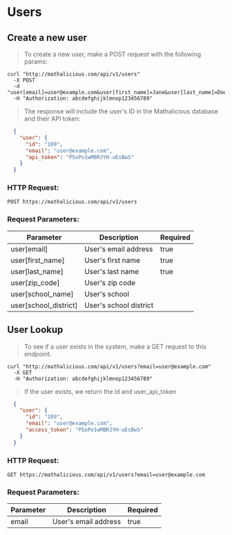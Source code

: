 # Users

## Create a new user

> To create a new user, make a POST request with the following params:

```curl
curl "http://mathalicious.com/api/v1/users"
  -X POST
  -d "user[email]=user@example.com&user[first_name]=Jane&user[last_name]=Doe"
  -H "Authorization: abcdefghijklmnop123456789"
```

> The response will include the user's ID in the Mathalicious database and their API token:

```json
  {
    "user": {
      "id": "109",
      "email": "user@example.com",
      "api_token": "P5oPo1wMBRJYH-uEsBwS"
    }
  }
```

### HTTP Request:

`POST https://mathalicious.com/api/v1/users`

### Request Parameters:

Parameter | Description | Required
--------- | ----------- | --------
user[email] | User's email address | true
user[first_name] | User's first name | true
user[last_name] | User's last name | true
user[zip_code] | User's zip code |
user[school_name] | User's school |
user[school_district] | User's school district |


## User Lookup

> To see if a user exists in the system, make a GET request to this endpoint.

```curl
curl "http://mathalicious.com/api/v1/users?email=user@example.com"
  -X GET
  -H "Authorization: abcdefghijklmnop123456789"
```

> If the user exists, we return the id and user_api_token

```json
  {
    "user": {
      "id": "109",
      "email": "user@example.com",
      "access_token": "P5oPo1wMBRJYH-uEsBwS"
    }
  }
```

### HTTP Request:

`GET https://mathalicious.com/api/v1/users?email=user@example.com`

### Request Parameters:

Parameter | Description | Required
--------- | ----------- | --------
email | User's email address | true
